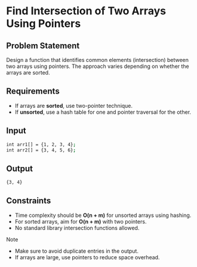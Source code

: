 # Find Intersection of Two Arrays Using Pointers

## Problem Statement

Design a function that identifies common elements (intersection) between two arrays using pointers. The approach varies depending on whether the arrays are sorted.

## Requirements

- If arrays are **sorted**, use two-pointer technique.
- If **unsorted**, use a hash table for one and pointer traversal for the other.

## Input

```bash
int arr1[] = {1, 2, 3, 4};
int arr2[] = {3, 4, 5, 6};
```

## Output

```bash
{3, 4}
```

## Constraints

- Time complexity should be **O(n + m)** for unsorted arrays using hashing.
- For sorted arrays, aim for **O(n + m)** with two pointers.
- No standard library intersection functions allowed.

> [!NOTE]
>
> - Make sure to avoid duplicate entries in the output.
> - If arrays are large, use pointers to reduce space overhead.
